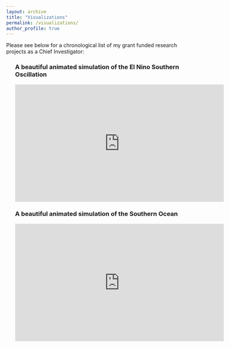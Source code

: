```yaml
---
layout: archive
title: "Visualizations"
permalink: /visualizations/
author_profile: true
---
```


<section class="page__content" itemprop="text">

<p>Please see below for a chronological list of my grant funded research projects as a Chief Investigator:</p>

<ul>

<h3> A beautiful animated simulation of the El Nino Southern Oscillation</h3>
<iframe width="560" height="315" src="https://www.youtube.com/embed/gaFjlZxM7S4" title="YouTube video player" frameborder="0" allow="accelerometer; autoplay; clipboard-write; encrypted-media; gyroscope; picture-in-picture" allowfullscreen></iframe>


<h3> A beautiful animated simulation of the Southern Ocean</h3>
<iframe width="560" height="315" src="https://www.youtube.com/embed/8VMSF28J9H4" title="YouTube video player" frameborder="0" allow="accelerometer; autoplay; clipboard-write; encrypted-media; gyroscope; picture-in-picture" allowfullscreen></iframe>


<ul>

